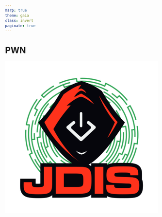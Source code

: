 ```yaml
---
marp: true
theme: gaia
class: invert
paginate: true
---
```


# PWN
![bg right:20% fit](../images/logo_jdis.png)